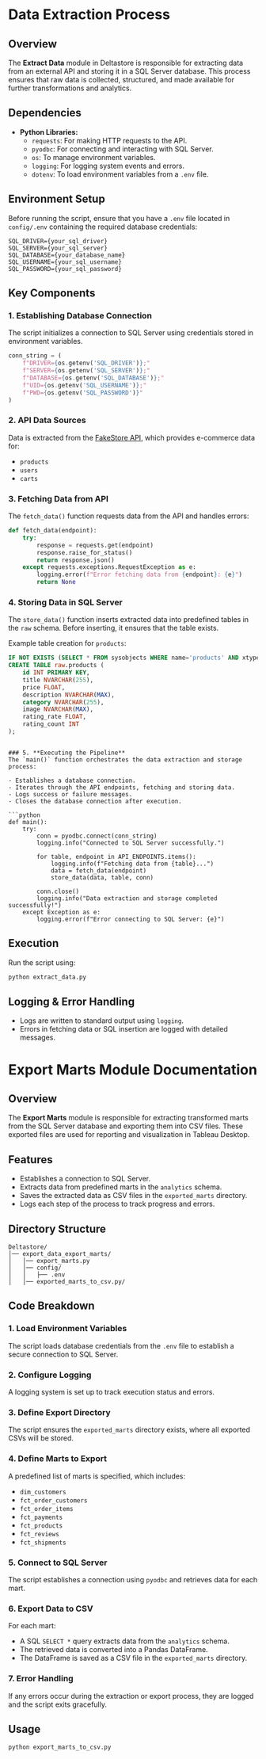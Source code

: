 # Data Extraction Process

## Overview
The **Extract Data** module in Deltastore is responsible for extracting data from an external API and storing it in a SQL Server database. This process ensures that raw data is collected, structured, and made available for further transformations and analytics.

## Dependencies
- **Python Libraries:**
  - `requests`: For making HTTP requests to the API.
  - `pyodbc`: For connecting and interacting with SQL Server.
  - `os`: To manage environment variables.
  - `logging`: For logging system events and errors.
  - `dotenv`: To load environment variables from a `.env` file.

## Environment Setup
Before running the script, ensure that you have a `.env` file located in `config/.env` containing the required database credentials:

```
SQL_DRIVER={your_sql_driver}
SQL_SERVER={your_sql_server}
SQL_DATABASE={your_database_name}
SQL_USERNAME={your_sql_username}
SQL_PASSWORD={your_sql_password}
```

## Key Components

### 1. **Establishing Database Connection**
The script initializes a connection to SQL Server using credentials stored in environment variables.

```python
conn_string = (
    f"DRIVER={os.getenv('SQL_DRIVER')};"
    f"SERVER={os.getenv('SQL_SERVER')};"
    f"DATABASE={os.getenv('SQL_DATABASE')};"
    f"UID={os.getenv('SQL_USERNAME')};"
    f"PWD={os.getenv('SQL_PASSWORD')}"
)
```

### 2. **API Data Sources**
Data is extracted from the [FakeStore API](https://fakestoreapi.com), which provides e-commerce data for:
- `products`
- `users`
- `carts`

### 3. **Fetching Data from API**
The `fetch_data()` function requests data from the API and handles errors:

```python
def fetch_data(endpoint):
    try:
        response = requests.get(endpoint)
        response.raise_for_status()
        return response.json()
    except requests.exceptions.RequestException as e:
        logging.error(f"Error fetching data from {endpoint}: {e}")
        return None
```

### 4. **Storing Data in SQL Server**
The `store_data()` function inserts extracted data into predefined tables in the `raw` schema. Before inserting, it ensures that the table exists.

Example table creation for `products`:

```sql
IF NOT EXISTS (SELECT * FROM sysobjects WHERE name='products' AND xtype='U')
CREATE TABLE raw.products (
    id INT PRIMARY KEY,
    title NVARCHAR(255),
    price FLOAT,
    description NVARCHAR(MAX),
    category NVARCHAR(255),
    image NVARCHAR(MAX),
    rating_rate FLOAT,
    rating_count INT
);
```
```

### 5. **Executing the Pipeline**
The `main()` function orchestrates the data extraction and storage process:

- Establishes a database connection.
- Iterates through the API endpoints, fetching and storing data.
- Logs success or failure messages.
- Closes the database connection after execution.

```python
def main():
    try:
        conn = pyodbc.connect(conn_string)
        logging.info("Connected to SQL Server successfully.")

        for table, endpoint in API_ENDPOINTS.items():
            logging.info(f"Fetching data from {table}...")
            data = fetch_data(endpoint)
            store_data(data, table, conn)

        conn.close()
        logging.info("Data extraction and storage completed successfully!")
    except Exception as e:
        logging.error(f"Error connecting to SQL Server: {e}")
```

## Execution
Run the script using:
```bash
python extract_data.py
```

## Logging & Error Handling
- Logs are written to standard output using `logging`.
- Errors in fetching data or SQL insertion are logged with detailed messages.


# Export Marts Module Documentation

## Overview
The **Export Marts** module is responsible for extracting transformed marts from the SQL Server database and exporting them into CSV files. These exported files are used for reporting and visualization in Tableau Desktop.

## Features
- Establishes a connection to SQL Server.
- Extracts data from predefined marts in the `analytics` schema.
- Saves the extracted data as CSV files in the `exported_marts` directory.
- Logs each step of the process to track progress and errors.


## Directory Structure
```
Deltastore/
│── export_data_export_marts/
│   │── export_marts.py
│   │── config/
│   │   ├── .env
│   │── exported_marts_to_csv.py/
```

## Code Breakdown

### 1. Load Environment Variables
The script loads database credentials from the `.env` file to establish a secure connection to SQL Server.

### 2. Configure Logging
A logging system is set up to track execution status and errors.

### 3. Define Export Directory
The script ensures the `exported_marts` directory exists, where all exported CSVs will be stored.

### 4. Define Marts to Export
A predefined list of marts is specified, which includes:
- `dim_customers`
- `fct_order_customers`
- `fct_order_items`
- `fct_payments`
- `fct_products`
- `fct_reviews`
- `fct_shipments`

### 5. Connect to SQL Server
The script establishes a connection using `pyodbc` and retrieves data for each mart.

### 6. Export Data to CSV
For each mart:
- A SQL `SELECT *` query extracts data from the `analytics` schema.
- The retrieved data is converted into a Pandas DataFrame.
- The DataFrame is saved as a CSV file in the `exported_marts` directory.

### 7. Error Handling
If any errors occur during the extraction or export process, they are logged and the script exits gracefully.

## Usage
```sh
python export_marts_to_csv.py
```